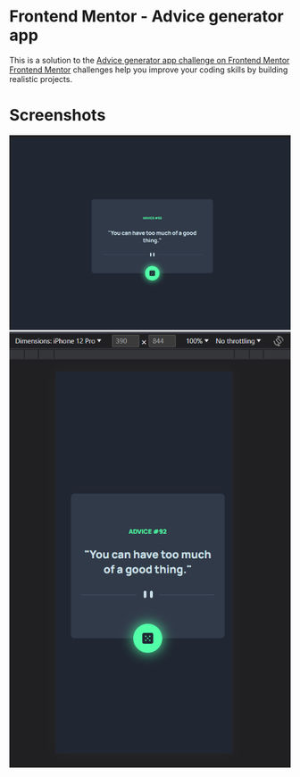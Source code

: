 # Frontend Mentor - Advice generator app

This is a solution to the [Advice generator app challenge on Frontend Mentor](https://www.frontendmentor.io/challenges/advice-generator-app-QdUG-13db)
[Frontend Mentor](https://www.frontendmentor.io) challenges help you improve your coding skills by building realistic projects.

# Screenshots

![](./screenshot1.png)
![](./screenshot2.png)